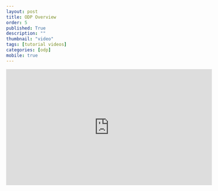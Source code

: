 ```yaml
---
layout: post
title: ODP Overview
order: 5
published: True
description: ""
thumbnail: "video"
tags: [tutorial videos]
categories: [odp]
mobile: true
---
```


<div id="desktopContent" class="content">
  <div class="video">
    <iframe width="560" height="315" src="https://www.youtube.com/embed/gGZcF9t_SIM" frameborder="0" allowfullscreen></iframe>
  </div>
</div>

<div id="mobileContent" class="content">
</div>
